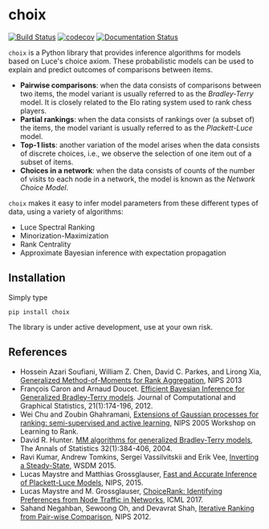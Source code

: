 # choix

[![Build Status](https://travis-ci.org/lucasmaystre/choix.svg?branch=master)](https://travis-ci.org/lucasmaystre/choix)
[![codecov](https://codecov.io/gh/lucasmaystre/choix/branch/master/graph/badge.svg)](https://codecov.io/gh/lucasmaystre/choix)
[![Documentation Status](https://readthedocs.org/projects/choix/badge/?version=latest)](http://choix.lum.li/en/latest/?badge=latest)

`choix` is a Python library that provides inference algorithms for models based
on Luce's choice axiom. These probabilistic models can be used to explain and
predict outcomes of comparisons between items.

- **Pairwise comparisons**: when the data consists of comparisons between two
  items, the model variant is usually referred to as the *Bradley-Terry* model.
  It is closely related to the Elo rating system used to rank chess players.
- **Partial rankings**: when the data consists of rankings over (a subset of)
  the items, the model variant is usually referred to as the *Plackett-Luce*
  model.
- **Top-1 lists**: another variation of the model arises when the data consists
  of discrete choices, i.e., we observe the selection of one item out of a
  subset of items.
- **Choices in a network**: when the data consists of counts of the number of
  visits to each node in a network, the model is known as the *Network Choice
  Model*.

`choix` makes it easy to infer model parameters from these different types of
data, using a variety of algorithms:

- Luce Spectral Ranking
- Minorization-Maximization
- Rank Centrality
- Approximate Bayesian inference with expectation propagation

## Installation

Simply type

    pip install choix

The library is under active development, use at your own risk.

## References

- Hossein Azari Soufiani, William Z. Chen, David C. Parkes, and Lirong Xia,
  [Generalized Method-of-Moments for Rank Aggregation][1], NIPS 2013
- François Caron and Arnaud Doucet. [Efficient Bayesian Inference for
  Generalized Bradley-Terry models][2]. Journal of Computational and Graphical
  Statistics, 21(1):174-196, 2012.
- Wei Chu and Zoubin Ghahramani, [Extensions of Gaussian processes for ranking:
  semi-supervised and active learning][3], NIPS 2005 Workshop on Learning to
  Rank.
- David R. Hunter. [MM algorithms for generalized Bradley-Terry models][4], The
  Annals of Statistics 32(1):384-406, 2004.
- Ravi Kumar, Andrew Tomkins, Sergei Vassilvitskii and Erik Vee, [Inverting a
  Steady-State][5], WSDM 2015.
- Lucas Maystre and Matthias Grossglauser, [Fast and Accurate Inference of
  Plackett-Luce Models][6], NIPS, 2015.
- Lucas Maystre and M. Grossglauser, [ChoiceRank: Identifying Preferences
  from Node Traffic in Networks][7], ICML 2017.
- Sahand Negahban, Sewoong Oh, and Devavrat Shah, [Iterative Ranking from
  Pair-wise Comparison][8], NIPS 2012.

[1]: https://papers.nips.cc/paper/4997-generalized-method-of-moments-for-rank-aggregation.pdf
[2]: https://hal.inria.fr/inria-00533638/document
[3]: http://www.gatsby.ucl.ac.uk/~chuwei/paper/gprl.pdf
[4]: http://sites.stat.psu.edu/~dhunter/papers/bt.pdf
[5]: http://theory.stanford.edu/~sergei/papers/wsdm15-cset.pdf
[6]: https://infoscience.epfl.ch/record/213486/files/fastinference.pdf
[7]: https://infoscience.epfl.ch/record/229164/files/choicerank.pdf
[8]: https://papers.nips.cc/paper/4701-iterative-ranking-from-pair-wise-comparisons.pdf
